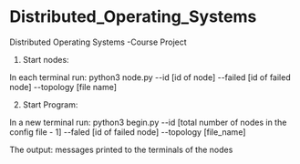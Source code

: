 # Distributed_Operating_Systems
Distributed Operating Systems -Course Project

1) Start nodes:

In each terminal run: python3 node.py --id [id of node] --failed [id of failed node] --topology [file name]

2) Start Program:

In a new terminal run: python3 begin.py --id [total number of nodes in the config file - 1] --faled [id of failed node] --topology [file_name]

The output: messages printed to the terminals of the nodes

